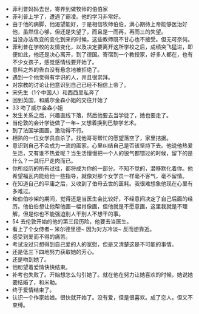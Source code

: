 - 菲利普妈妈去世，寄养到做牧师的伯伯家
- 菲利普上学了，遭遇了霸凌。他的学习非常好。
- 由于他的病脚，他渴望能好，于是相信牧师伯伯，满心期待上帝能够医治好他，虽然信心够，但还是失望了，而且是一而再，再而三的失望。
- 当没办法改变的变化到来的时候，这些教师既不甘心也不接受。但无可奈何。
- 菲利普在学校的友情变化，以及决定要离开这所学校之后，成绩突飞猛进，即便如此，他还是决心离开，到了德国。寄宿到一个教授家，好多人都在，也有不少女孩子，感觉感情线要开始了。
- 意料之外的告白没有悬念地被拒绝了。
- 遇到一个他觉得有学识的人，并且很崇拜。
- 对宗教的讨论让他意识到自己已经不相信上帝了。
- 宋先生（1个中国人）和西西里私奔了
- 回到英国，和威尔金森小姐的交往开始了
- 33 吻了威尔金森小姐
- 发生关系之后，兴趣直线下落，然后他要去当学徒了，她也要走了。
- 当伦敦的会计学徒做了一年~ 又想着换到巴黎学艺术。
- 到了法国学画画，激动得不行。
- 相熟的一位女学员自杀了。找他哥哥帮忙的愿望落空了，家里拮据。
- 意识到自己不会成为一流的画家。心里纠结自己是否该坚持下去。他说他热爱生活，又有谁不热爱呢？当生活慢慢把一个人的锐气都错过的时候，留下的是什么？一具行尸走肉而已。
- 你所经历的所有过往，都将成为你的一部分。不知不觉的，潜移默化着你。他希望福瓦内能给他一些指导，就像对那个女学员一样毫不客气，毫不留情。
- 在知道自己的平庸之后，又收到了伯母去世的噩耗。我很难想象他现在心里有多难过。
- 和伯伯吵架的期间，觉得还是当医生会比较好，不经意间决定了自己后面的经历。他伯伯想让他帮他画一幅肖像画，但他就是不愿意画，这里我就是不理解，但是你也不能强迫别人干别人不想干的事。
- 54 去伦敦开始的他的第三段历险，他要去当医生。
- 看上了个女侍者~ 米尔德里德~ 因为对方冷淡~ 反而想靠近。
- 感受到爱而不得的痛苦。
- 考试没过只想得到自己爱的人的宽慰，但是又清楚这是不可能的事情。
- 还是低三下四地努力获取她的芳心。
- 还是吻到她了。
- 他盼望着爱情快快结束。
- 补考也失败了。开始想怎么勾引她了。就在他在努力让她喜欢的时候，她说她要结婚了，和米勒。
- 终于爱情结束了。
- 认识一个作家姑娘。很快就开始了。没有爱，但是很喜欢。成了恋人，但又不束缚。





